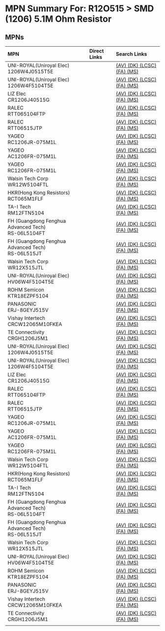



# MPN Summary For: R12O515 > SMD (1206) 5.1M Ohm Resistor

## MPNs
  

|MPN|Direct Links|Search Links|
| :--- | :--- | :--- |
|UNI-ROYAL(Uniroyal Elec)<br>1206W4J0515T5E||[(AV) ](https://www.avnet.com/shop/us/search/1206W4J0515T5E)[(DK) ](https://www.digikey.co.uk/en/products/result?s=1206W4J0515T5E)[(LCSC) ](https://www.lcsc.com/search?q=1206W4J0515T5E)[(FA) ](https://uk.farnell.com/search?st=1206W4J0515T5E)[(MS) ](https://www.mouser.com/c/?q=1206W4J0515T5E)|
|UNI-ROYAL(Uniroyal Elec)<br>1206W4F5104T5E||[(AV) ](https://www.avnet.com/shop/us/search/1206W4F5104T5E)[(DK) ](https://www.digikey.co.uk/en/products/result?s=1206W4F5104T5E)[(LCSC) ](https://www.lcsc.com/search?q=1206W4F5104T5E)[(FA) ](https://uk.farnell.com/search?st=1206W4F5104T5E)[(MS) ](https://www.mouser.com/c/?q=1206W4F5104T5E)|
|LIZ Elec<br>CR1206J40515G||[(AV) ](https://www.avnet.com/shop/us/search/CR1206J40515G)[(DK) ](https://www.digikey.co.uk/en/products/result?s=CR1206J40515G)[(LCSC) ](https://www.lcsc.com/search?q=CR1206J40515G)[(FA) ](https://uk.farnell.com/search?st=CR1206J40515G)[(MS) ](https://www.mouser.com/c/?q=CR1206J40515G)|
|RALEC<br>RTT065104FTP||[(AV) ](https://www.avnet.com/shop/us/search/RTT065104FTP)[(DK) ](https://www.digikey.co.uk/en/products/result?s=RTT065104FTP)[(LCSC) ](https://www.lcsc.com/search?q=RTT065104FTP)[(FA) ](https://uk.farnell.com/search?st=RTT065104FTP)[(MS) ](https://www.mouser.com/c/?q=RTT065104FTP)|
|RALEC<br>RTT06515JTP||[(AV) ](https://www.avnet.com/shop/us/search/RTT06515JTP)[(DK) ](https://www.digikey.co.uk/en/products/result?s=RTT06515JTP)[(LCSC) ](https://www.lcsc.com/search?q=RTT06515JTP)[(FA) ](https://uk.farnell.com/search?st=RTT06515JTP)[(MS) ](https://www.mouser.com/c/?q=RTT06515JTP)|
|YAGEO<br>RC1206JR-075M1L||[(AV) ](https://www.avnet.com/shop/us/search/RC1206JR-075M1L)[(DK) ](https://www.digikey.co.uk/en/products/result?s=RC1206JR-075M1L)[(LCSC) ](https://www.lcsc.com/search?q=RC1206JR-075M1L)[(FA) ](https://uk.farnell.com/search?st=RC1206JR-075M1L)[(MS) ](https://www.mouser.com/c/?q=RC1206JR-075M1L)|
|YAGEO<br>AC1206FR-075M1L||[(AV) ](https://www.avnet.com/shop/us/search/AC1206FR-075M1L)[(DK) ](https://www.digikey.co.uk/en/products/result?s=AC1206FR-075M1L)[(LCSC) ](https://www.lcsc.com/search?q=AC1206FR-075M1L)[(FA) ](https://uk.farnell.com/search?st=AC1206FR-075M1L)[(MS) ](https://www.mouser.com/c/?q=AC1206FR-075M1L)|
|YAGEO<br>RC1206FR-075M1L||[(AV) ](https://www.avnet.com/shop/us/search/RC1206FR-075M1L)[(DK) ](https://www.digikey.co.uk/en/products/result?s=RC1206FR-075M1L)[(LCSC) ](https://www.lcsc.com/search?q=RC1206FR-075M1L)[(FA) ](https://uk.farnell.com/search?st=RC1206FR-075M1L)[(MS) ](https://www.mouser.com/c/?q=RC1206FR-075M1L)|
|Walsin Tech Corp<br>WR12W5104FTL||[(AV) ](https://www.avnet.com/shop/us/search/WR12W5104FTL)[(DK) ](https://www.digikey.co.uk/en/products/result?s=WR12W5104FTL)[(LCSC) ](https://www.lcsc.com/search?q=WR12W5104FTL)[(FA) ](https://uk.farnell.com/search?st=WR12W5104FTL)[(MS) ](https://www.mouser.com/c/?q=WR12W5104FTL)|
|HKR(Hong Kong Resistors)<br>RCT065M1FLF||[(AV) ](https://www.avnet.com/shop/us/search/RCT065M1FLF)[(DK) ](https://www.digikey.co.uk/en/products/result?s=RCT065M1FLF)[(LCSC) ](https://www.lcsc.com/search?q=RCT065M1FLF)[(FA) ](https://uk.farnell.com/search?st=RCT065M1FLF)[(MS) ](https://www.mouser.com/c/?q=RCT065M1FLF)|
|TA-I Tech<br>RM12FTN5104||[(AV) ](https://www.avnet.com/shop/us/search/RM12FTN5104)[(DK) ](https://www.digikey.co.uk/en/products/result?s=RM12FTN5104)[(LCSC) ](https://www.lcsc.com/search?q=RM12FTN5104)[(FA) ](https://uk.farnell.com/search?st=RM12FTN5104)[(MS) ](https://www.mouser.com/c/?q=RM12FTN5104)|
|FH (Guangdong Fenghua Advanced Tech)<br>RS-06L5104FT||[(AV) ](https://www.avnet.com/shop/us/search/RS-06L5104FT)[(DK) ](https://www.digikey.co.uk/en/products/result?s=RS-06L5104FT)[(LCSC) ](https://www.lcsc.com/search?q=RS-06L5104FT)[(FA) ](https://uk.farnell.com/search?st=RS-06L5104FT)[(MS) ](https://www.mouser.com/c/?q=RS-06L5104FT)|
|FH (Guangdong Fenghua Advanced Tech)<br>RS-06L515JT||[(AV) ](https://www.avnet.com/shop/us/search/RS-06L515JT)[(DK) ](https://www.digikey.co.uk/en/products/result?s=RS-06L515JT)[(LCSC) ](https://www.lcsc.com/search?q=RS-06L515JT)[(FA) ](https://uk.farnell.com/search?st=RS-06L515JT)[(MS) ](https://www.mouser.com/c/?q=RS-06L515JT)|
|Walsin Tech Corp<br>WR12X515JTL||[(AV) ](https://www.avnet.com/shop/us/search/WR12X515JTL)[(DK) ](https://www.digikey.co.uk/en/products/result?s=WR12X515JTL)[(LCSC) ](https://www.lcsc.com/search?q=WR12X515JTL)[(FA) ](https://uk.farnell.com/search?st=WR12X515JTL)[(MS) ](https://www.mouser.com/c/?q=WR12X515JTL)|
|UNI-ROYAL(Uniroyal Elec)<br>HV06W4F5104T5E||[(AV) ](https://www.avnet.com/shop/us/search/HV06W4F5104T5E)[(DK) ](https://www.digikey.co.uk/en/products/result?s=HV06W4F5104T5E)[(LCSC) ](https://www.lcsc.com/search?q=HV06W4F5104T5E)[(FA) ](https://uk.farnell.com/search?st=HV06W4F5104T5E)[(MS) ](https://www.mouser.com/c/?q=HV06W4F5104T5E)|
|ROHM Semicon<br>KTR18EZPF5104||[(AV) ](https://www.avnet.com/shop/us/search/KTR18EZPF5104)[(DK) ](https://www.digikey.co.uk/en/products/result?s=KTR18EZPF5104)[(LCSC) ](https://www.lcsc.com/search?q=KTR18EZPF5104)[(FA) ](https://uk.farnell.com/search?st=KTR18EZPF5104)[(MS) ](https://www.mouser.com/c/?q=KTR18EZPF5104)|
|PANASONIC<br>ERJ-8GEYJ515V||[(AV) ](https://www.avnet.com/shop/us/search/ERJ-8GEYJ515V)[(DK) ](https://www.digikey.co.uk/en/products/result?s=ERJ-8GEYJ515V)[(LCSC) ](https://www.lcsc.com/search?q=ERJ-8GEYJ515V)[(FA) ](https://uk.farnell.com/search?st=ERJ-8GEYJ515V)[(MS) ](https://www.mouser.com/c/?q=ERJ-8GEYJ515V)|
|Vishay Intertech<br>CRCW12065M10FKEA||[(AV) ](https://www.avnet.com/shop/us/search/CRCW12065M10FKEA)[(DK) ](https://www.digikey.co.uk/en/products/result?s=CRCW12065M10FKEA)[(LCSC) ](https://www.lcsc.com/search?q=CRCW12065M10FKEA)[(FA) ](https://uk.farnell.com/search?st=CRCW12065M10FKEA)[(MS) ](https://www.mouser.com/c/?q=CRCW12065M10FKEA)|
|TE Connectivity<br>CRGH1206J5M1||[(AV) ](https://www.avnet.com/shop/us/search/CRGH1206J5M1)[(DK) ](https://www.digikey.co.uk/en/products/result?s=CRGH1206J5M1)[(LCSC) ](https://www.lcsc.com/search?q=CRGH1206J5M1)[(FA) ](https://uk.farnell.com/search?st=CRGH1206J5M1)[(MS) ](https://www.mouser.com/c/?q=CRGH1206J5M1)|
|UNI-ROYAL(Uniroyal Elec)<br>1206W4J0515T5E||[(AV) ](https://www.avnet.com/shop/us/search/1206W4J0515T5E)[(DK) ](https://www.digikey.co.uk/en/products/result?s=1206W4J0515T5E)[(LCSC) ](https://www.lcsc.com/search?q=1206W4J0515T5E)[(FA) ](https://uk.farnell.com/search?st=1206W4J0515T5E)[(MS) ](https://www.mouser.com/c/?q=1206W4J0515T5E)|
|UNI-ROYAL(Uniroyal Elec)<br>1206W4F5104T5E||[(AV) ](https://www.avnet.com/shop/us/search/1206W4F5104T5E)[(DK) ](https://www.digikey.co.uk/en/products/result?s=1206W4F5104T5E)[(LCSC) ](https://www.lcsc.com/search?q=1206W4F5104T5E)[(FA) ](https://uk.farnell.com/search?st=1206W4F5104T5E)[(MS) ](https://www.mouser.com/c/?q=1206W4F5104T5E)|
|LIZ Elec<br>CR1206J40515G||[(AV) ](https://www.avnet.com/shop/us/search/CR1206J40515G)[(DK) ](https://www.digikey.co.uk/en/products/result?s=CR1206J40515G)[(LCSC) ](https://www.lcsc.com/search?q=CR1206J40515G)[(FA) ](https://uk.farnell.com/search?st=CR1206J40515G)[(MS) ](https://www.mouser.com/c/?q=CR1206J40515G)|
|RALEC<br>RTT065104FTP||[(AV) ](https://www.avnet.com/shop/us/search/RTT065104FTP)[(DK) ](https://www.digikey.co.uk/en/products/result?s=RTT065104FTP)[(LCSC) ](https://www.lcsc.com/search?q=RTT065104FTP)[(FA) ](https://uk.farnell.com/search?st=RTT065104FTP)[(MS) ](https://www.mouser.com/c/?q=RTT065104FTP)|
|RALEC<br>RTT06515JTP||[(AV) ](https://www.avnet.com/shop/us/search/RTT06515JTP)[(DK) ](https://www.digikey.co.uk/en/products/result?s=RTT06515JTP)[(LCSC) ](https://www.lcsc.com/search?q=RTT06515JTP)[(FA) ](https://uk.farnell.com/search?st=RTT06515JTP)[(MS) ](https://www.mouser.com/c/?q=RTT06515JTP)|
|YAGEO<br>RC1206JR-075M1L||[(AV) ](https://www.avnet.com/shop/us/search/RC1206JR-075M1L)[(DK) ](https://www.digikey.co.uk/en/products/result?s=RC1206JR-075M1L)[(LCSC) ](https://www.lcsc.com/search?q=RC1206JR-075M1L)[(FA) ](https://uk.farnell.com/search?st=RC1206JR-075M1L)[(MS) ](https://www.mouser.com/c/?q=RC1206JR-075M1L)|
|YAGEO<br>AC1206FR-075M1L||[(AV) ](https://www.avnet.com/shop/us/search/AC1206FR-075M1L)[(DK) ](https://www.digikey.co.uk/en/products/result?s=AC1206FR-075M1L)[(LCSC) ](https://www.lcsc.com/search?q=AC1206FR-075M1L)[(FA) ](https://uk.farnell.com/search?st=AC1206FR-075M1L)[(MS) ](https://www.mouser.com/c/?q=AC1206FR-075M1L)|
|YAGEO<br>RC1206FR-075M1L||[(AV) ](https://www.avnet.com/shop/us/search/RC1206FR-075M1L)[(DK) ](https://www.digikey.co.uk/en/products/result?s=RC1206FR-075M1L)[(LCSC) ](https://www.lcsc.com/search?q=RC1206FR-075M1L)[(FA) ](https://uk.farnell.com/search?st=RC1206FR-075M1L)[(MS) ](https://www.mouser.com/c/?q=RC1206FR-075M1L)|
|Walsin Tech Corp<br>WR12W5104FTL||[(AV) ](https://www.avnet.com/shop/us/search/WR12W5104FTL)[(DK) ](https://www.digikey.co.uk/en/products/result?s=WR12W5104FTL)[(LCSC) ](https://www.lcsc.com/search?q=WR12W5104FTL)[(FA) ](https://uk.farnell.com/search?st=WR12W5104FTL)[(MS) ](https://www.mouser.com/c/?q=WR12W5104FTL)|
|HKR(Hong Kong Resistors)<br>RCT065M1FLF||[(AV) ](https://www.avnet.com/shop/us/search/RCT065M1FLF)[(DK) ](https://www.digikey.co.uk/en/products/result?s=RCT065M1FLF)[(LCSC) ](https://www.lcsc.com/search?q=RCT065M1FLF)[(FA) ](https://uk.farnell.com/search?st=RCT065M1FLF)[(MS) ](https://www.mouser.com/c/?q=RCT065M1FLF)|
|TA-I Tech<br>RM12FTN5104||[(AV) ](https://www.avnet.com/shop/us/search/RM12FTN5104)[(DK) ](https://www.digikey.co.uk/en/products/result?s=RM12FTN5104)[(LCSC) ](https://www.lcsc.com/search?q=RM12FTN5104)[(FA) ](https://uk.farnell.com/search?st=RM12FTN5104)[(MS) ](https://www.mouser.com/c/?q=RM12FTN5104)|
|FH (Guangdong Fenghua Advanced Tech)<br>RS-06L5104FT||[(AV) ](https://www.avnet.com/shop/us/search/RS-06L5104FT)[(DK) ](https://www.digikey.co.uk/en/products/result?s=RS-06L5104FT)[(LCSC) ](https://www.lcsc.com/search?q=RS-06L5104FT)[(FA) ](https://uk.farnell.com/search?st=RS-06L5104FT)[(MS) ](https://www.mouser.com/c/?q=RS-06L5104FT)|
|FH (Guangdong Fenghua Advanced Tech)<br>RS-06L515JT||[(AV) ](https://www.avnet.com/shop/us/search/RS-06L515JT)[(DK) ](https://www.digikey.co.uk/en/products/result?s=RS-06L515JT)[(LCSC) ](https://www.lcsc.com/search?q=RS-06L515JT)[(FA) ](https://uk.farnell.com/search?st=RS-06L515JT)[(MS) ](https://www.mouser.com/c/?q=RS-06L515JT)|
|Walsin Tech Corp<br>WR12X515JTL||[(AV) ](https://www.avnet.com/shop/us/search/WR12X515JTL)[(DK) ](https://www.digikey.co.uk/en/products/result?s=WR12X515JTL)[(LCSC) ](https://www.lcsc.com/search?q=WR12X515JTL)[(FA) ](https://uk.farnell.com/search?st=WR12X515JTL)[(MS) ](https://www.mouser.com/c/?q=WR12X515JTL)|
|UNI-ROYAL(Uniroyal Elec)<br>HV06W4F5104T5E||[(AV) ](https://www.avnet.com/shop/us/search/HV06W4F5104T5E)[(DK) ](https://www.digikey.co.uk/en/products/result?s=HV06W4F5104T5E)[(LCSC) ](https://www.lcsc.com/search?q=HV06W4F5104T5E)[(FA) ](https://uk.farnell.com/search?st=HV06W4F5104T5E)[(MS) ](https://www.mouser.com/c/?q=HV06W4F5104T5E)|
|ROHM Semicon<br>KTR18EZPF5104||[(AV) ](https://www.avnet.com/shop/us/search/KTR18EZPF5104)[(DK) ](https://www.digikey.co.uk/en/products/result?s=KTR18EZPF5104)[(LCSC) ](https://www.lcsc.com/search?q=KTR18EZPF5104)[(FA) ](https://uk.farnell.com/search?st=KTR18EZPF5104)[(MS) ](https://www.mouser.com/c/?q=KTR18EZPF5104)|
|PANASONIC<br>ERJ-8GEYJ515V||[(AV) ](https://www.avnet.com/shop/us/search/ERJ-8GEYJ515V)[(DK) ](https://www.digikey.co.uk/en/products/result?s=ERJ-8GEYJ515V)[(LCSC) ](https://www.lcsc.com/search?q=ERJ-8GEYJ515V)[(FA) ](https://uk.farnell.com/search?st=ERJ-8GEYJ515V)[(MS) ](https://www.mouser.com/c/?q=ERJ-8GEYJ515V)|
|Vishay Intertech<br>CRCW12065M10FKEA||[(AV) ](https://www.avnet.com/shop/us/search/CRCW12065M10FKEA)[(DK) ](https://www.digikey.co.uk/en/products/result?s=CRCW12065M10FKEA)[(LCSC) ](https://www.lcsc.com/search?q=CRCW12065M10FKEA)[(FA) ](https://uk.farnell.com/search?st=CRCW12065M10FKEA)[(MS) ](https://www.mouser.com/c/?q=CRCW12065M10FKEA)|
|TE Connectivity<br>CRGH1206J5M1||[(AV) ](https://www.avnet.com/shop/us/search/CRGH1206J5M1)[(DK) ](https://www.digikey.co.uk/en/products/result?s=CRGH1206J5M1)[(LCSC) ](https://www.lcsc.com/search?q=CRGH1206J5M1)[(FA) ](https://uk.farnell.com/search?st=CRGH1206J5M1)[(MS) ](https://www.mouser.com/c/?q=CRGH1206J5M1)|
||||
